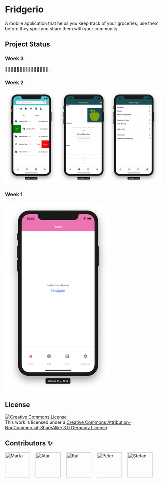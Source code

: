 # Fridgerio

A mobile application that helps you keep track of your groceries, use them before they spoil and share them with your community.

## Project Status

### Week 3

👩🏻‍💻👨🏻‍💻👩🏻‍💻👨🏻‍💻👨🏻‍💻...

### Week 2

![week 2](./screenshots/progress/week2.png)

### Week 1

![week 1](./screenshots/progress/week1.png)

## License

<a rel="license" href="http://creativecommons.org/licenses/by-nc-sa/3.0/de/"><img alt="Creative Commons License" style="border-width:0" src="https://i.creativecommons.org/l/by-nc-sa/3.0/de/88x31.png" /></a><br />This work is licensed under a <a rel="license" href="http://creativecommons.org/licenses/by-nc-sa/3.0/de/">Creative Commons Attribution-NonCommercial-ShareAlike 3.0 Germany License</a>.

## Contributors ✨

<a href="https://github.com/M4r28"><img src="https://avatars3.githubusercontent.com/u/42832260?s=400&v=4" title="Marta" width="80" height="80"></a>&emsp;
<a href="https://github.com/AtarDavid"><img src="https://avatars2.githubusercontent.com/u/44057655?s=460&v=4" title="Atar" width="80" height="80"></a>&emsp;
<a href="https://github.com/kgrhartlage"><img src="https://avatars0.githubusercontent.com/u/42832087?s=460&v=4" title="Kai" width="80" height="80"></a>&emsp;
<a href="https://github.com/peter-stuhlmann"><img src="https://avatars3.githubusercontent.com/u/42657842?s=400&v=4" title="Peter" width="80" height="80"></a>&emsp;
<a href="https://github.com/sklinkusch"><img src="https://avatars1.githubusercontent.com/u/42465490?s=460&v=4" title="Stefan" width="80" height="80"></a>&emsp;
